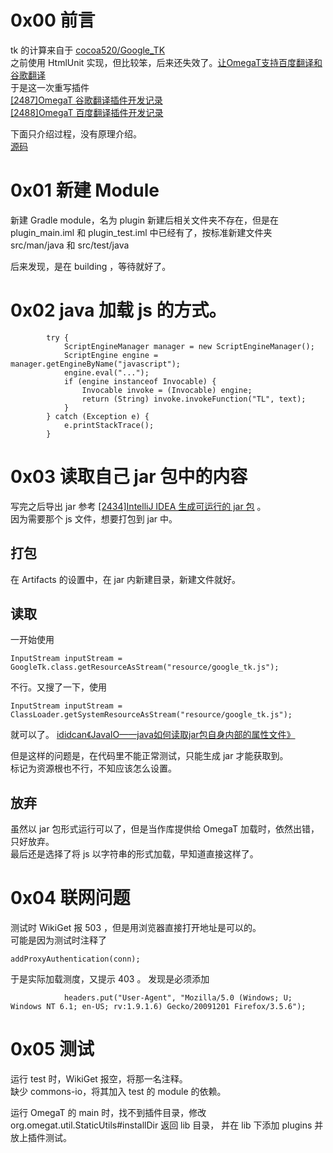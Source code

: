 # 0x00 前言
tk 的计算来自于
[cocoa520/Google_TK](https://github.com/cocoa520/Google_TK/blob/master/google_tk.html)  
之前使用 HtmlUnit 实现，但比较笨，后来还失效了。[让OmegaT支持百度翻译和谷歌翻译](http://blog.pingfangx.com/2359.html)  
于是这一次重写插件  
[[2487]OmegaT 谷歌翻译插件开发记录](http://blog.pingfangx.com/2487.html)  
[[2488]OmegaT 百度翻译插件开发记录](http://blog.pingfangx.com/2488.html)  

下面只介绍过程，没有原理介绍。  
[源码](https://github.com/pingfangx/omegat/blob/451bea6ade0bf62dc5bed7c771cf92ac08522a93/plugin/src/main/java/com/pingfangx/omegat/plugin/GoogleTranslatorX.java)

# 0x01 新建 Module
新建 Gradle module，名为 plugin 新建后相关文件夹不存在，但是在  
plugin_main.iml 和 plugin_test.iml 中已经有了，按标准新建文件夹
src/man/java 和 src/test/java

后来发现，是在 building ，等待就好了。
# 0x02 java 加载 js 的方式。
```
        try {
            ScriptEngineManager manager = new ScriptEngineManager();
            ScriptEngine engine = manager.getEngineByName("javascript");
            engine.eval("...");
            if (engine instanceof Invocable) {
                Invocable invoke = (Invocable) engine;
                return (String) invoke.invokeFunction("TL", text);
            }
        } catch (Exception e) {
            e.printStackTrace();
        }
```


# 0x03 读取自己 jar 包中的内容
写完之后导出 jar 参考 [[2434]IntelliJ IDEA 生成可运行的 jar 包](http://blog.pingfangx.com/2434.html) 。  
因为需要那个 js 文件，想要打包到 jar 中。
## 打包
在 Artifacts 的设置中，在 jar 内新建目录，新建文件就好。
## 读取
一开始使用
```
InputStream inputStream = GoogleTk.class.getResourceAsStream("resource/google_tk.js");
```
不行。又搜了一下，使用
```
InputStream inputStream = ClassLoader.getSystemResourceAsStream("resource/google_tk.js");
```
就可以了。
[ididcan《JavaIO——java如何读取jar包自身内部的属性文件》](http://blog.csdn.net/ididcan/article/details/6832505)

但是这样的问题是，在代码里不能正常测试，只能生成 jar 才能获取到。  
标记为资源根也不行，不知应该怎么设置。  
## 放弃
虽然以 jar 包形式运行可以了，但是当作库提供给 OmegaT 加载时，依然出错，只好放弃。  
最后还是选择了将 js 以字符串的形式加载，早知道直接这样了。

# 0x04 联网问题
测试时 WikiGet 报 503 ，但是用浏览器直接打开地址是可以的。  
可能是因为测试时注释了
```
addProxyAuthentication(conn);
```
于是实际加载测度，又提示 403 。
发现是必须添加 
```
            headers.put("User-Agent", "Mozilla/5.0 (Windows; U; Windows NT 6.1; en-US; rv:1.9.1.6) Gecko/20091201 Firefox/3.5.6");
```

# 0x05 测试
运行 test 时，WikiGet 报空，将那一名注释。  
缺少 commons-io，将其加入 test 的 module 的依赖。

运行 OmegaT 的 main 时，找不到插件目录，修改 org.omegat.util.StaticUtils#installDir 返回 lib 目录，
并在 lib 下添加 plugins 并放上插件测试。